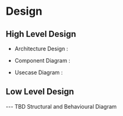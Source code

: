 # Design

## High Level Design 
* Architecture Design :

* Component Diagram :


* Usecase Diagram :


## Low Level Design 

--- TBD Structural and Behavioural Diagram

